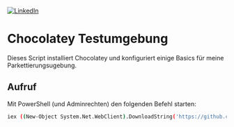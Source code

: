 [![LinkedIn][linkedin-shield]][linkedin-url]


# Chocolatey Testumgebung
Dieses Script installiert Chocolatey und konfiguriert einige Basics für meine Parkettierungsugebung.

## Aufruf
Mit PowerShell (und Adminrechten) den folgenden Befehl starten:
```sh
iex ((New-Object System.Net.WebClient).DownloadString('https://github.com/RalfEs73/chocolatey-test-environment/raw/main/install.ps1'))
```

<!-- MARKDOWN LINKS & IMAGES -->
<!-- https://www.markdownguide.org/basic-syntax/#reference-style-links -->
[linkedin-shield]: https://img.shields.io/badge/-LinkedIn-black.svg?style=for-the-badge&logo=linkedin&colorB=555
[linkedin-url]: https://linkedin.com/in/ralfes

